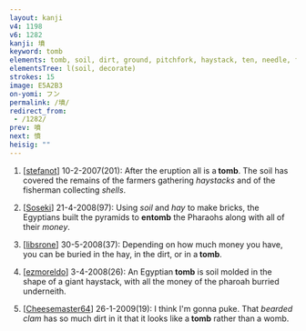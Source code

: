 ```yaml
---
layout: kanji
v4: 1198
v6: 1282
kanji: 墳
keyword: tomb
elements: tomb, soil, dirt, ground, pitchfork, haystack, ten, needle, flowers, shellfish, shell, clam, oyster, eye, animal legs, eight, needle3, ten3
elementsTree: l(soil, decorate)
strokes: 15
image: E5A2B3
on-yomi: フン
permalink: /墳/
redirect_from:
 - /1282/
prev: 噴
next: 憤
heisig: ""
---
```


1) [<a href="http://kanji.koohii.com/profile/stefanot">stefanot</a>] 10-2-2007(201): After the eruption all is a<strong> tomb</strong>. The soil has covered the remains of the farmers gathering <em>haystacks</em> and of the fisherman collecting <em>shells</em>.

2) [<a href="http://kanji.koohii.com/profile/Soseki">Soseki</a>] 21-4-2008(97): Using <em>soil</em> and <em>hay</em> to make bricks, the Egyptians built the pyramids to <strong>entomb</strong> the Pharaohs along with all of their <em>money</em>.

3) [<a href="http://kanji.koohii.com/profile/libsrone">libsrone</a>] 30-5-2008(37): Depending on how much money you have, you can be buried in the hay, in the dirt, or in a<strong> tomb</strong>.

4) [<a href="http://kanji.koohii.com/profile/ezmoreldo">ezmoreldo</a>] 3-4-2008(26): An Egyptian<strong> tomb</strong> is soil molded in the shape of a giant haystack, with all the money of the pharoah burried underneith.

5) [<a href="http://kanji.koohii.com/profile/Cheesemaster64">Cheesemaster64</a>] 26-1-2009(19): I think I&#039;m gonna puke. That <em>bearded clam</em> has so much dirt in it that it looks like a<strong> tomb</strong> rather than a womb.

